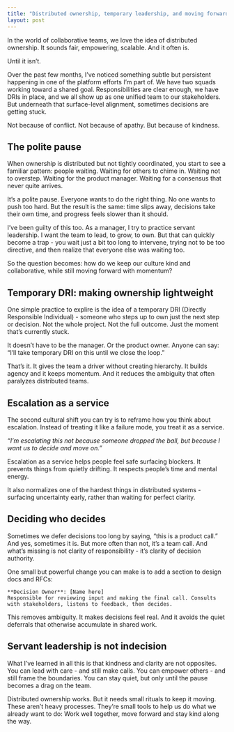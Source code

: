 ```yaml
---
title: "Distributed ownership, temporary leadership, and moving forward with kindness"
layout: post
---
```


In the world of collaborative teams, we love the idea of distributed ownership. It sounds fair, empowering, scalable. And it often is.

Until it isn’t.

Over the past few months, I’ve noticed something subtle but persistent happening in one of the platform efforts I’m part of. We have two squads working toward a shared goal. Responsibilities are clear enough, we have DRIs in place, and we all show up as one unified team to our stakeholders. But underneath that surface-level alignment, sometimes decisions are getting stuck.

Not because of conflict. Not because of apathy. But because of kindness.

## The polite pause

When ownership is distributed but not tightly coordinated, you start to see a familiar pattern: people waiting. Waiting for others to chime in. Waiting not to overstep. Waiting for the product manager. Waiting for a consensus that never quite arrives.

It’s a polite pause. Everyone wants to do the right thing. No one wants to push too hard. But the result is the same: time slips away, decisions take their own time, and progress feels slower than it should.

I’ve been guilty of this too. As a manager, I try to practice servant leadership. I want the team to lead, to grow, to own. But that can quickly become a trap - you wait just a bit too long to intervene, trying not to be too directive, and then realize that everyone else was waiting too.

So the question becomes: how do we keep our culture kind and collaborative, while still moving forward with momentum?

## Temporary DRI: making ownership lightweight

One simple practice to explire is the idea of a temporary DRI (Directly Responsible Individual) - someone who steps up to own just the next step or decision. Not the whole project. Not the full outcome. Just the moment that’s currently stuck.

It doesn’t have to be the manager. Or the product owner. Anyone can say: “I’ll take temporary DRI on this until we close the loop.”

That’s it. It gives the team a driver without creating hierarchy. It builds agency and it keeps momentum. And it reduces the ambiguity that often paralyzes distributed teams.

## Escalation as a service

The second cultural shift you can try is to reframe how you think about escalation. Instead of treating it like a failure mode, you treat it as a service.

_“I’m escalating this not because someone dropped the ball, but because I want us to decide and move on.”_

Escalation as a service helps people feel safe surfacing blockers. It prevents things from quietly drifting. It respects people’s time and mental energy.

It also normalizes one of the hardest things in distributed systems - surfacing uncertainty early, rather than waiting for perfect clarity.

## Deciding who decides

Sometimes we defer decisions too long by saying, “this is a product call.” And yes, sometimes it is. But more often than not, it’s a team call. And what’s missing is not clarity of responsibility - it’s clarity of decision authority.

One small but powerful change you can make is to add a section to design docs and RFCs:

```
**Decision Owner**: [Name here]
Responsible for reviewing input and making the final call. Consults with stakeholders, listens to feedback, then decides.
```

This removes ambiguity. It makes decisions feel real. And it avoids the quiet deferrals that otherwise accumulate in shared work.

## Servant leadership is not indecision

What I’ve learned in all this is that kindness and clarity are not opposites. You can lead with care - and still make calls. You can empower others - and still frame the boundaries. You can stay quiet, but only until the pause becomes a drag on the team.

Distributed ownership works. But it needs small rituals to keep it moving. These aren’t heavy processes. They’re small tools to help us do what we already want to do: Work well together, move forward and stay kind along the way.